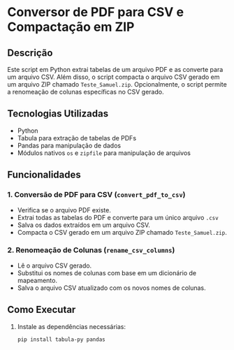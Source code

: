 # Conversor de PDF para CSV e Compactação em ZIP

## Descrição
Este script em Python extrai tabelas de um arquivo PDF e as converte para um arquivo CSV. Além disso, o script compacta o arquivo CSV gerado em um arquivo ZIP chamado `Teste_Samuel.zip`. Opcionalmente, o script permite a renomeação de colunas específicas no CSV gerado.

## Tecnologias Utilizadas
- Python
- Tabula para extração de tabelas de PDFs
- Pandas para manipulação de dados
- Módulos nativos ```os``` e ```zipfile``` para manipulação de arquivos

## Funcionalidades

### 1. Conversão de PDF para CSV (`convert_pdf_to_csv`)
- Verifica se o arquivo PDF existe.
- Extrai todas as tabelas do PDF e converte para um único arquivo ```.csv```
- Salva os dados extraídos em um arquivo CSV.
- Compacta o CSV gerado em um arquivo ZIP chamado ```Teste_Samuel.zip```.

### 2. Renomeação de Colunas (`rename_csv_columns`)
- Lê o arquivo CSV gerado.
- Substitui os nomes de colunas com base em um dicionário de mapeamento.
- Salva o arquivo CSV atualizado com os novos nomes de colunas.

## Como Executar
1. Instale as dependências necessárias:
   ```sh
   pip install tabula-py pandas
   ```

